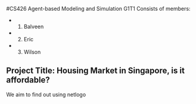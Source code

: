 #CS426 Agent-based Modeling and Simulation G1T1
Consists of members:
- 1. Balveen 
- 2. Eric
- 3. Wilson

## Project Title: Housing Market in Singapore, is it affordable?
We aim to find out using netlogo 
